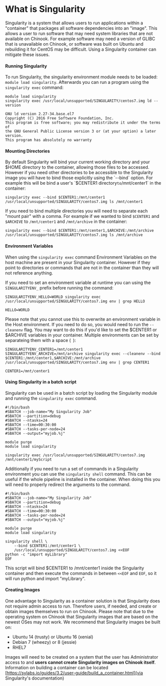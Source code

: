 # What is Singularity

Singularity is a system that allows users to run applications within a "container" that packages all software dependencies into an "image". This allows a user to run software that may need system libraries that are not available on Chinook. For example software may need a version of GLIBC that is unavailable on Chinook, or software was built on Ubuntu and rebuilding it for CentOS may be difficult. Using a Singularity container can mitigate these issues.

#### Running Singularity

To run Singularity, the singularity environment module needs to be loaded: `module load singularity`. Afterwards you can run a program using the `singularity exec` command:

```
module load singularity
singularity exec /usr/local/unsupported/SINGULARITY/centos7.img ld --version

GNU ld version 2.27-34.base.el7
Copyright (C) 2016 Free Software Foundation, Inc.
This program is free software; you may redistribute it under the terms of
the GNU General Public License version 3 or (at your option) a later version.
This program has absolutely no warranty
```

#### Mounting Directories

By default Singularity will bind your current working directory and your $HOME directory to the container, allowing those files to be accessed. However if you need other directories to be accessible to the Singularity image you will have to bind those explicitly using the `--bind` option. For example this will be bind a user's `$CENTER1 directory` to `/mnt/center1` in the container:

`singularity exec --bind $CENTER1:/mnt/center1 /usr/local/unsupported/SINGULARITY/centos7.img ls /mnt/center1`

If you need to bind multiple directories you will need to separate each "mount pair" with a comma. For example if we wanted to bind `$CENTER1` and `$ARCHIVE` to `/mnt/center1` and `/mnt/archive` in the container:

`singularity exec --bind $CENTER1:/mnt/center1,$ARCHIVE:/mnt/archive /usr/local/unsupported/SINGULARITY/centos7.img ls /mnt/archive`

#### Environment Variables

When using the `singularity exec` command Environment Variables on the host machine are present in your Singularity container. However if they point to directories or commands that are not in the container than they will not reference anything.

If you need to set an environment variable at runtime you can using the `SINGULARITYENV_` prefix before running the command:

```
SINGULARITYENV_HELLO=WORLD singularity exec /usr/local/unsupported/SINGULARITY/centos7.img env | grep HELLO

HELLO=WORLD
```

Please note that you cannot use this to overwrite an environment variable in the Host environment. If you need to do so, you would need to run the `--cleanenv` flag. You may want to do this if you'd like to set the $CENTER1 or $ARCHIVE variables in your container. Multiple environments can be set by separateing them with a space (` `):

```
SINGULARITYENV_CENTER1=/mnt/center1 SINGULARITYENV_ARCHIVE=/mnt/archive singularity exec --cleanenv --bind $CENTER1:/mnt/center1,$ARCHIVE:/mnt/archive /usr/local/unsupported/SINGULARITY/centos7.img env | grep CENTER1

CENTER1=/mnt/center1
```

#### Using Singularity in a batch script

Singularity can be used in a batch script by loading the Singularity module and running the `singularity exec` command.

```
#!/bin/bash
#SBATCH --job-name="My Singularity Job"
#SBATCH --partition=debug
#SBATCH --ntasks=24
#SBATCH --time=00:30:00
#SBATCH --tasks-per-node=24
#SBATCH --output="myjob.%j"

module purge
module load singularity

singularity exec /usr/local/unsupported/SINGULARITY/centos7.img /mnt/center1/myScript
```

Additionally if you need to run a set of commands in a Singularity environment you can use the `singularity shell` command. This can be useful if the whole pipeline is installed in the container. When doing this you will need to properly redirect the arguments to the command.

```
#!/bin/bash
#SBATCH --job-name="My Singularity Job"
#SBATCH --partition=debug
#SBATCH --ntasks=24
#SBATCH --time=00:30:00
#SBATCH --tasks-per-node=24
#SBATCH --output="myjob.%j"

module purge
module load singularity

singularity shell \
    --bind $CENTER1:/mnt/center1 \
    /usr/local/unsupported/SINGULARITY/centos7.img <<EOF
python -c "import myLibrary"
EOF
```
This script will bind $CENTER1 to /mnt/center1 inside the Singularity container and then execute the commands in between `<<EOF` and `EOF`, so it will run python and import "myLibrary".

#### Creating Images

One advantage to Singularity as a container solution is that Singularity does not require admin access to run. Therefore users, if needed, and create or obtain images themselves to run on Chinook. Please note that due to the operating system on Chinook that Singularity images that are based on the newest OSes may not work. We recommend that Singularity images be built on:
* Ubuntu 14 (trusty) or Ubuntu 16 (xenial)
* Debian 7 (wheezy) or 8 (jessie)
* RHEL7

Images will need to be created on a system that the user has Administrator access to and **users cannot create Singularity images on Chinook itself**. Information on building a container can be located [https://sylabs.io/guides/3.2/user-guide/build_a_container.html](via Singularity's documentation)
